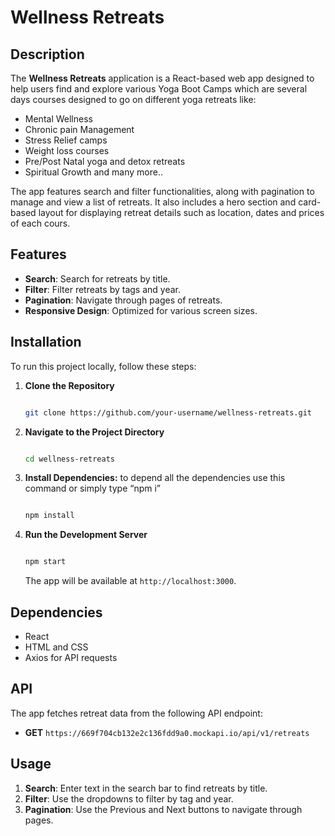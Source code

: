 # Wellness Retreats

## Description

The **Wellness Retreats** application is a React-based web app designed to help users find and explore various Yoga Boot Camps which are several days courses designed to go on different yoga retreats like:

- Mental Wellness
- Chronic pain Management
- Stress Relief camps
- Weight loss courses
- Pre/Post Natal yoga and detox retreats
- Spiritual Growth and many more..

The app features search and filter functionalities, along with pagination to manage and view a list of retreats. It also includes a hero section and card-based layout for displaying retreat details such as location, dates and prices of each cours.

## Features

- **Search**: Search for retreats by title.
- **Filter**: Filter retreats by tags and year.
- **Pagination**: Navigate through pages of retreats.
- **Responsive Design**: Optimized for various screen sizes.

## Installation

To run this project locally, follow these steps:

1. **Clone the Repository**
    
    ```bash
    
    git clone https://github.com/your-username/wellness-retreats.git
    
    ```
    
2. **Navigate to the Project Directory**
    
    ```bash
    
    cd wellness-retreats
    
    ```
    
3. **Install Dependencies:** to depend all the dependencies use this command or simply type “npm i”
    
    ```bash
    
    npm install
    
    ```
    
4. **Run the Development Server**
    
    ```bash
    
    npm start
    
    ```
    
    The app will be available at `http://localhost:3000`.
    

## Dependencies

- React
- HTML and CSS
- Axios for API requests

## API

The app fetches retreat data from the following API endpoint:

- **GET** `https://669f704cb132e2c136fdd9a0.mockapi.io/api/v1/retreats`

## Usage

1. **Search**: Enter text in the search bar to find retreats by title.
2. **Filter**: Use the dropdowns to filter by tag and year.
3. **Pagination**: Use the Previous and Next buttons to navigate through pages.
 

